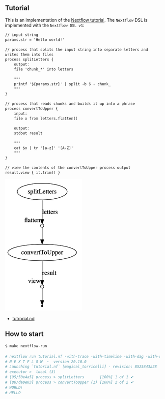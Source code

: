 ## Tutorial

This is an implementation of the [Nextflow tutorial](https://www.nextflow.io/docs/latest/getstarted.html).
The `Nextflow` DSL is implemented with the `Nextflow DSL v1`:

```nextflow
// input string
params.str = 'Hello world!'

// process that splits the input string into separate letters and writes them into files
process splitLetters {
    output:
    file 'chunk_*' into letters

    """
    printf '${params.str}' | split -b 6 - chunk_
    """
}

// process that reads chunks and builds it up into a phrase
process convertToUpper {
    input:
    file x from letters.flatten()

    output:
    stdout result

    """
    cat $x | tr '[a-z]' '[A-Z]'
    """
}

// view the contents of the convertToUpper process output
result.view { it.trim() }
```

<img width="250" alt="tutorial-graph" src="../img/tutorial-graph.png">

- [tutrorial.nd](./tutorial.nf)

## How to start

```bash
$ make nextflow-run

# nextflow run tutorial.nf -with-trace -with-timeline -with-dag -with-report
# N E X T F L O W  ~  version 20.10.0
# Launching `tutorial.nf` [magical_torricelli] - revision: 8525843a28
# executor >  local (3)
# [95/50e4a5] process > splitLetters       [100%] 1 of 1 ✔
# [80/da0e03] process > convertToUpper (1) [100%] 2 of 2 ✔
# WORLD!
# HELLO
```

